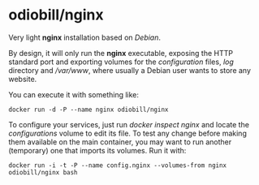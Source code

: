 odiobill/nginx
==============

Very light **nginx** installation based on *Debian*.

By design, it will only run the **nginx** executable, exposing the HTTP standard port and exporting volumes for the *configuration* files, *log* directory and */var/www*, where usually a Debian user wants to store any website.

You can execute it with something like:

    docker run -d -P --name nginx odiobill/nginx

To configure your services, just run *docker inspect nginx* and locate the *configurations* volume to edit its file. To test any change before making them available on the main container, you may want to run another (temporary) one that imports its volumes. Run it with:

    docker run -i -t -P --name config.nginx --volumes-from nginx odiobill/nginx bash


